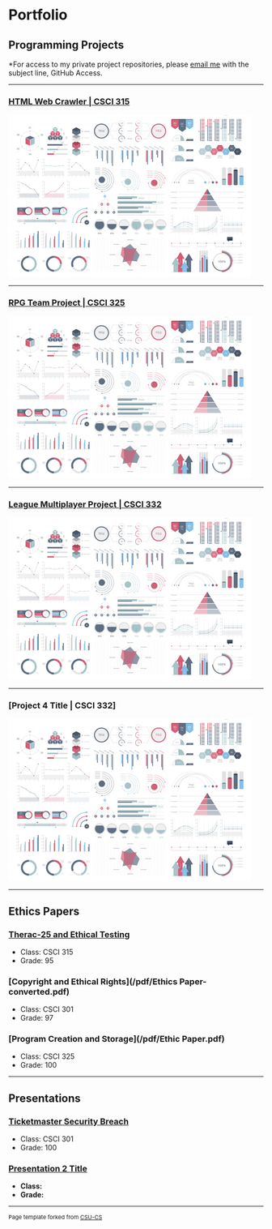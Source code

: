 Portfolio
=========

Programming Projects
--------------------

*For access to my private project repositories, please [email me](mailto:say@csustudent.net?subject=GitHub%20Access) with the subject line, GitHub Access.

---
### [HTML Web Crawler | CSCI 315](https://github.com/yeungs2019/csci-315-fall-2020/tree/master/project2)

![Project 1 Thumbnail Name](images/dummy_thumbnail.jpg)

---
### [RPG Team Project | CSCI 325](https://github.com/csu-cs/RPG-team-project)

![Project 2 Thumbnail Name](images/dummy_thumbnail.jpg)

---
### [League Multiplayer Project | CSCI 332](https://github.com/yeungs2019/League)

![Project 3 Thumbnail Name](images/dummy_thumbnail.jpg)

---
### [Project 4 Title | CSCI 332]

![Project 4 Thumbnail Name](images/dummy_thumbnail.jpg)

---

Ethics Papers
-------------

### [Therac-25 and Ethical Testing](/pdf/ethics.pdf)

-   Class: CSCI 315 
-   Grade: 95

### [Copyright and Ethical Rights](/pdf/Ethics Paper-converted.pdf)
-   Class: CSCI 301 
-   Grade: 97

### [Program Creation and Storage](/pdf/Ethic Paper.pdf)

-   Class: CSCI 325
-   Grade: 100

---

Presentations
-------------

### [Ticketmaster Security Breach](/pdf/Sec.pdf)

- Class: CSCI 301
- Grade: 100


### [Presentation 2 Title](/pdf/sample_presentation.pdf)

- **Class:** 
- **Grade:**

---

<p style="font-size:11px">Page template forked from <a href="https://github.com/csu-cs/csci-portfolio">CSU-CS</a></p>
<!-- Remove above link if you don't want to attributive -->
